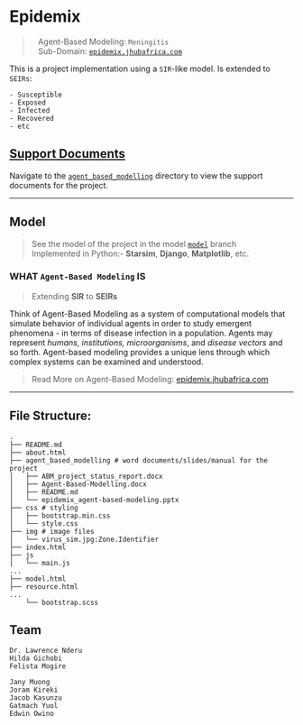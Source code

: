 # Epidemix
> ` ` Agent-Based Modeling: `Meningitis`   
> ` ` Sub-Domain:  [`epidemix.jhubafrica.com`](https://epidemix.jhubafrica.com/)  

This is a project implementation using a `SIR`-like  model. Is extended to `SEIRs`:  

    - Susceptible
    - Exposed 
    - Infected
    - Recovered
    - etc  

## [Support Documents](./agent_based_modelling/)
Navigate to the [`agent_based_modelling`](./agent_based_modelling/) directory to view the  support documents for the project.

---
## Model
> See the model of the project in the model [`model`](https://github.com/Joram-kireki/Epidemix/tree/model)
 branch  
> Implemented in Python:- **Starsim**, **Django**, **Matplotlib**, etc.



### WHAT `Agent-Based Modeling` IS
> Extending **SIR** to **SEIRs**  

Think of Agent-Based Modeling as a system of computational models that simulate behavior of individual agents in order to study emergent phenomena - in terms of disease infection in a population. Agents may represent *humans, institutions, microorganisms*, and *disease vectors* and so forth.
Agent-based modeling provides a unique lens through which complex systems can be examined and understood.


> Read More on Agent-Based Modeling: [epidemix.jhubafrica.com](https://epidemix.jhubafrica.com/)  


---
## File Structure:
```shell
.
├── README.md
├── about.html
├── agent_based_modelling # word documents/slides/manual for the project
│   ├── ABM_project_status_report.docx
│   ├── Agent-Based-Modelling.docx
│   ├── README.md
│   └── epidemix_agent-based-modeling.pptx
├── css # styling
│   ├── bootstrap.min.css
│   └── style.css
├── img # image files
│   └── virus_sim.jpg:Zone.Identifier
├── index.html
├── js
│   └── main.js
...
├── model.html
├── resource.html
...
    └── bootstrap.scss

```

## Team

    Dr. Lawrence Nderu
    Hilda Gichobi
    Felista Mogire
    
    Jany Muong
    Joram Kireki
    Jacob Kasunzu
    Gatmach Yuol 
    Edwin Owino
    
